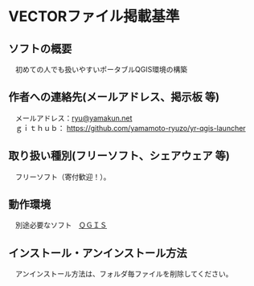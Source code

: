 # VECTORファイル掲載基準  
## ソフトの概要  
　初めての人でも扱いやすいポータブルQGIS環境の構築
## 作者への連絡先(メールアドレス、掲示板 等)  
　メールアドレス：ryu@yamakun.net  
　ｇｉｔｈｕｂ： https://github.com/yamamoto-ryuzo/yr-qgis-launcher   
## 取り扱い種別(フリーソフト、シェアウェア 等)  
　フリーソフト（寄付歓迎！）。  
## 動作環境  
　別途必要なソフト　[ＱＧＩＳ](http://qgis.jp/)  
## インストール・アンインストール方法  
　アンインストール方法は、フォルダ毎ファイルを削除してください。  
